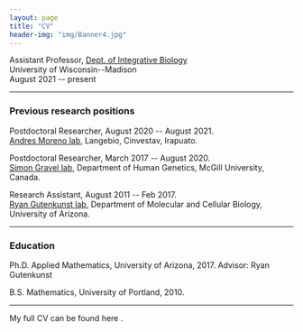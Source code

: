 ```yaml
---
layout: page
title: "CV"
header-img: "img/Banner4.jpg"
---
```


Assistant Professor, [Dept. of Integrative Biology](https://integrativebiology.wisc.edu/)  
University of Wisconsin--Madison  
August 2021 -- present

---

### Previous research positions

Postdoctoral Researcher, August 2020 -- August 2021.  
[Andres Moreno lab](http://www.morenolab.org/),
Langebio, Cinvestav, Irapuato.

Postdoctoral Researcher, March 2017 -- August 2020.  
[Simon Gravel lab](http://simongravel.lab.mcgill.ca),
Department of Human Genetics, McGill University, Canada.

Research Assistant, August 2011 -- Feb 2017.  
[Ryan Gutenkunst lab](http://gutengroup.mcb.arizona.edu/),
Department of Molecular and Cellular Biology, University of Arizona.

___

### Education

Ph.D. Applied Mathematics, University of Arizona, 2017.
Advisor: Ryan Gutenkunst

B.S. Mathematics, University of Portland, 2010.

___

My full CV can be found here <a href="/CV/ragsdale_cv.pdf" target="_blank"><i class="fa fa-file-text fa-md"></i></a>.
